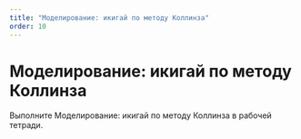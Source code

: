 ```yaml
---
title: "Моделирование: икигай по методу Коллинза"
order: 10
---
```


# Моделирование: икигай по методу Коллинза

Выполните Моделирование: икигай по методу Коллинза в рабочей тетради.
